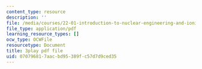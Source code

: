 ```yaml
---
content_type: resource
description: ''
file: /media/courses/22-01-introduction-to-nuclear-engineering-and-ionizing-radiation-fall-2016/070796817aacbd95389fc57d7d9ced35_mJ54DfN95Zo.pdf
file_type: application/pdf
learning_resource_types: []
ocw_type: OCWFile
resourcetype: Document
title: 3play pdf file
uid: 07079681-7aac-bd95-389f-c57d7d9ced35
---
```

